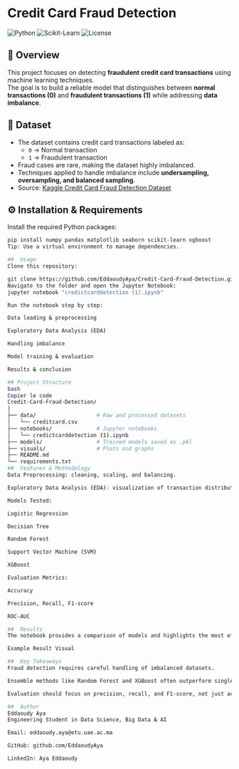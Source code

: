 # Credit Card Fraud Detection

![Python](https://img.shields.io/badge/Python-3.10-blue?logo=python&logoColor=white)
![Scikit-Learn](https://img.shields.io/badge/Scikit--Learn-0.24-orange)
![License](https://img.shields.io/badge/License-MIT-green)

## 📌 Overview
This project focuses on detecting **fraudulent credit card transactions** using machine learning techniques.  
The goal is to build a reliable model that distinguishes between **normal transactions (0)** and **fraudulent transactions (1)** while addressing **data imbalance**.

## 📂 Dataset
- The dataset contains credit card transactions labeled as:
  - `0` → Normal transaction  
  - `1` → Fraudulent transaction  
- Fraud cases are rare, making the dataset highly imbalanced.  
- Techniques applied to handle imbalance include **undersampling, oversampling, and balanced sampling**.  
- Source: [Kaggle Credit Card Fraud Detection Dataset](https://www.kaggle.com/datasets/mlg-ulb/creditcardfraud)

## ⚙️ Installation & Requirements
Install the required Python packages:


```bash
pip install numpy pandas matplotlib seaborn scikit-learn xgboost
Tip: Use a virtual environment to manage dependencies.

##  Usage
Clone this repository:

git clone https://github.com/EddaoudyAya/Credit-Card-Fraud-Detection.git
Navigate to the folder and open the Jupyter Notebook:
jupyter notebook "credictcarddetection (1).ipynb"

Run the notebook step by step:

Data loading & preprocessing

Exploratory Data Analysis (EDA)

Handling imbalance

Model training & evaluation

Results & conclusion

## Project Structure
bash
Copier le code
Credit-Card-Fraud-Detection/
│
├── data/                   # Raw and processed datasets
│   └── creditcard.csv
├── notebooks/              # Jupyter notebooks
│   └── credictcarddetection (1).ipynb
├── models/                 # Trained models saved as .pkl
├── visuals/                # Plots and graphs
├── README.md
└── requirements.txt
##  Features & Methodology
Data Preprocessing: cleaning, scaling, and balancing.

Exploratory Data Analysis (EDA): visualization of transaction distributions.

Models Tested:

Logistic Regression

Decision Tree

Random Forest

Support Vector Machine (SVM)

XGBoost

Evaluation Metrics:

Accuracy

Precision, Recall, F1-score

ROC-AUC

##  Results
The notebook provides a comparison of models and highlights the most effective approach for detecting fraudulent transactions while minimizing false negatives.

Example Result Visual

##  Key Takeaways
Fraud detection requires careful handling of imbalanced datasets.

Ensemble methods like Random Forest and XGBoost often outperform single models.

Evaluation should focus on precision, recall, and F1-score, not just accuracy.

##  Author
Eddaoudy Aya
Engineering Student in Data Science, Big Data & AI

Email: eddaoudy.aya@etu.uae.ac.ma

GitHub: github.com/EddaoudyAya

LinkedIn: Aya Eddaoudy
